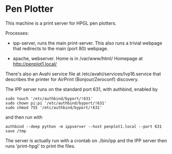 # Pen Plotter

This machine is a print server for HPGL pen plotters.

Processes:
* ipp-server, runs the main print-server.
  This also runs a trivial webpage that redirects to the
  main (port 80) webpage.

* apache, webserver.
  Home is in /var/www/html/
  Homepage at http://penplot1.local/

There's also an Avahi service file at
  /etc/avahi/services/lvp16.service
that describes the printer for AirPrint (Bonjour/Zeroconf) discovery.

The IPP server runs on the standard port 631, with authbind,
enabled by

    sudo touch '/etc/authbind/byport/!631'
    sudo chown pi:pi '/etc/authbind/byport/!631'
    sudo chmod 755 '/etc/authbind/byport/!631'

and then run with

    authbind --deep python -m ippserver --host penplot1.local --port 631 save /tmp

The server is actually run with a crontab on ./bin/ipp
and the IPP server then runs 'print-hpgl' to print the files.


